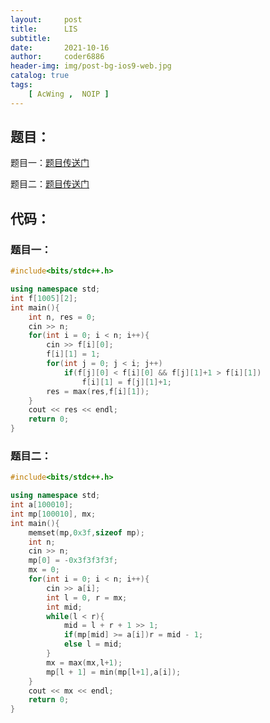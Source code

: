```yaml
---
layout:     post
title:      LIS
subtitle:   
date:       2021-10-16
author:     coder6886
header-img: img/post-bg-ios9-web.jpg
catalog: true
tags:
    [ AcWing ,  NOIP ]
---
```


## 题目：

题目一：[题目传送门](https://www.acwing.com/problem/content/897/)

题目二：[题目传送门](https://www.acwing.com/problem/content/898/)

## 代码：

### 题目一：

```c++
#include<bits/stdc++.h>

using namespace std;
int f[1005][2];
int main(){
    int n, res = 0;
    cin >> n;
    for(int i = 0; i < n; i++){
        cin >> f[i][0];
        f[i][1] = 1;
        for(int j = 0; j < i; j++)
            if(f[j][0] < f[i][0] && f[j][1]+1 > f[i][1])
                f[i][1] = f[j][1]+1;
        res = max(res,f[i][1]);
    }
    cout << res << endl;
    return 0;
}
```

### 题目二：

```c++
#include<bits/stdc++.h>

using namespace std;
int a[100010];
int mp[100010], mx;
int main(){
    memset(mp,0x3f,sizeof mp);
    int n;
    cin >> n;
    mp[0] = -0x3f3f3f3f;
    mx = 0;
    for(int i = 0; i < n; i++){
        cin >> a[i];
        int l = 0, r = mx;
        int mid;
        while(l < r){
            mid = l + r + 1 >> 1;
            if(mp[mid] >= a[i])r = mid - 1;
            else l = mid;
        }
        mx = max(mx,l+1);
        mp[l + 1] = min(mp[l+1],a[i]);
    }
    cout << mx << endl;
    return 0;
}
```

